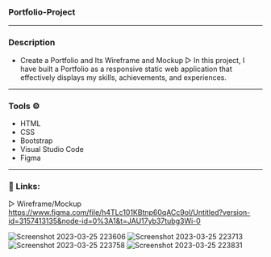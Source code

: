 ### Portfolio-Project
-----------------------------------------------------------------------------
### Description
- Create a Portfolio and Its Wireframe and Mockup
▷ In this project, I have built a Portfolio as a responsive static web application that effectively displays my skills, achievements, and experiences.

-----------------------------------------------------------------------------
### Tools ⚙️
- HTML 
- CSS 
- Bootstrap 
- Visual Studio Code 
- Figma

-----------------------------------------------------------------------------
### 📎 Links:
▷ Wireframe/Mockup
https://www.figma.com/file/h4TLc101KBtnp60qACc9ol/Untitled?version-id=3157413135&node-id=0%3A1&t=JAU17yb37tubg3Wi-0

![Screenshot 2023-03-25 223606](https://user-images.githubusercontent.com/114082950/227738037-f5d0992c-36ce-46eb-878f-86741b10b5c8.png)
![Screenshot 2023-03-25 223713](https://user-images.githubusercontent.com/114082950/227738042-b4a2247f-fb9f-41e0-a72a-3520b360b4ac.png)
![Screenshot 2023-03-25 223758](https://user-images.githubusercontent.com/114082950/227738044-7539e316-7643-49f8-ba3a-b63eaa78d58f.png)
![Screenshot 2023-03-25 223831](https://user-images.githubusercontent.com/114082950/227738050-530e658d-0b1d-4737-972b-c840c0f5b72a.png)
